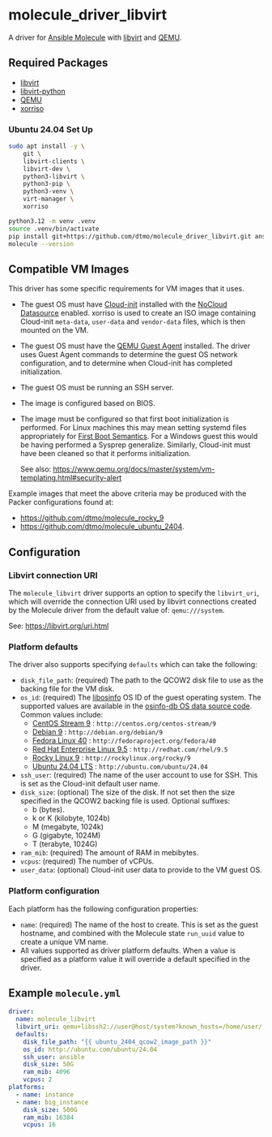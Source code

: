 # molecule_driver_libvirt

A driver for
[Ansible Molecule](https://ansible.readthedocs.io/projects/molecule/) with
[libvirt](https://libvirt.org/) and [QEMU](https://www.qemu.org/).

## Required Packages

* [libvirt](https://libvirt.org/)
* [libvirt-python](https://pypi.org/project/libvirt-python/)
* [QEMU](https://www.qemu.org/)
* [xorriso](https://www.gnu.org/software/xorriso/)

### Ubuntu 24.04 Set Up

```bash
sudo apt install -y \
    git \
    libvirt-clients \
    libvirt-dev \
    python3-libvirt \
    python3-pip \
    python3-venv \
    virt-manager \
    xorriso

python3.12 -m venv .venv
source .venv/bin/activate
pip install git+https://github.com/dtmo/molecule_driver_libvirt.git ansible-lint
molecule --version
```

## Compatible VM Images

This driver has some specific requirements for VM images that it uses.

* The guest OS must have [Cloud-init](https://cloud-init.io/) installed with the
  [NoCloud Datasource](https://cloudinit.readthedocs.io/en/latest/reference/datasources/nocloud.html)
  enabled. xorriso is used to create an ISO image containing Cloud-init
  `meta-data`, `user-data` and `vendor-data` files, which is then mounted on the
  VM.
* The guest OS must have the
  [QEMU Guest Agent](https://wiki.qemu.org/Features/GuestAgent) installed. The
  driver uses Guest Agent commands to determine the guest OS network
  configuration, and to determine when Cloud-init has completed initialization.
* The guest OS must be running an SSH server.
* The image is configured based on BIOS.
* The image must be configured so that first boot initialization is performed.
  For Linux machines this may mean setting systemd files appropriately for
  [First Boot Semantics](https://www.freedesktop.org/software/systemd/man/latest/machine-id.html#First%20Boot%20Semantics). For a Windows guest this would be having
  performed a Sysprep generalize. Similarly, Cloud-init must have been cleaned
  so that it performs initialization.

  See also:
  <https://www.qemu.org/docs/master/system/vm-templating.html#security-alert>

Example images that meet the above criteria may be produced with the Packer
configurations found at:

* <https://github.com/dtmo/molecule_rocky_9>
* <https://github.com/dtmo/molecule_ubuntu_2404>.

## Configuration

### Libvirt connection URI

The `molecule_libvirt` driver supports an option to specify the `libvirt_uri`,
which will override the connection URI used by libvirt connections created by
the Molecule driver from the default value of: `qemu:///system`.

See: <https://libvirt.org/uri.html>

### Platform defaults

The driver also supports specifying `defaults` which can take the following:

* `disk_file_path`: (required) The path to the QCOW2 disk file to use as the
  backing file for the VM disk.
* `os_id`: (required) The [libosinfo](https://libosinfo.org/) OS ID of the guest
  operating system. The supported values are available in the
  [osinfo-db OS data source code](https://gitlab.com/libosinfo/osinfo-db/-/tree/main/data/os?ref_type=heads).
  Common values include:
  * [CentOS Stream 9](https://gitlab.com/libosinfo/osinfo-db/-/blob/main/data/os/centos.org/centos-stream-9.xml.in?ref_type=heads#L4)
    : `http://centos.org/centos-stream/9`
  * [Debian 9](https://gitlab.com/libosinfo/osinfo-db/-/blob/main/data/os/debian.org/debian-9.xml.in?ref_type=heads#L4)
    : `http://debian.org/debian/9`
  * [Fedora Linux 40](https://gitlab.com/libosinfo/osinfo-db/-/blob/main/data/os/fedoraproject.org/fedora-40.xml.in?ref_type=heads)
    : `http://fedoraproject.org/fedora/40`
  * [Red Hat Enterprise Linux 9.5](https://gitlab.com/libosinfo/osinfo-db/-/blob/main/data/os/redhat.com/rhel-9.5.xml.in?ref_type=heads#L4)
    : `http://redhat.com/rhel/9.5`
  * [Rocky Linux 9](https://gitlab.com/libosinfo/osinfo-db/-/blob/main/data/os/rockylinux.org/rocky-9.xml.in?ref_type=heads#L4)
    : `http://rockylinux.org/rocky/9`
  * [Ubuntu 24.04 LTS](https://gitlab.com/libosinfo/osinfo-db/-/blob/main/data/os/ubuntu.com/ubuntu-24.04.xml.in?ref_type=heads#L5)
    : `http://ubuntu.com/ubuntu/24.04`
* `ssh_user`: (required) The name of the user account to use for SSH. This is
  set as the Cloud-init default user name.
* `disk_size`: (optional) The size of the disk. If not set then the size
  specified in the QCOW2 backing file is used. Optional suffixes:
  * b (bytes).
  * k or K (kilobyte, 1024b)
  * M (megabyte, 1024k)
  * G (gigabyte, 1024M)
  * T (terabyte, 1024G)
* `ram_mib`: (required) The amount of RAM in mebibytes.
* `vcpus`: (required) The number of vCPUs.
* `user_data`: (optional) Cloud-init user data to provide to the VM guest OS.

### Platform configuration

Each platform has the following configuration properties:

* `name`: (required) The name of the host to create. This is set as the guest
  hostname, and combined with the Molecule state `run_uuid` value to create a
  unique VM name.
* All values supported as driver platform defaults. When a value is specified as
  a platform value it will override a default specified in the driver.

## Example `molecule.yml`

```yaml
driver:
  name: molecule_libvirt
  libvirt_uri: qemu+libssh2://user@host/system?known_hosts=/home/user/.ssh/known_hosts
  defaults:
    disk_file_path: "{{ ubuntu_2404_qcow2_image_path }}"
    os_id: http://ubuntu.com/ubuntu/24.04
    ssh_user: ansible
    disk_size: 50G
    ram_mib: 4096
    vcpus: 2
platforms:
  - name: instance
  - name: big_instance
    disk_size: 500G
    ram_mib: 16384
    vcpus: 16

```

